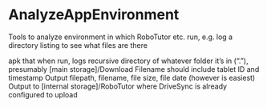 # AnalyzeAppEnvironment
Tools to analyze environment in which RoboTutor etc. run, e.g. log a directory listing to see what files are there

apk that when run, logs recursive directory of whatever folder it’s in (“.”), presumably [main storage]/Download
	Filename should include tablet ID and timestamp
	Output filepath, filename, file size, file date (however is easiest)
	Output to [internal storage]/RoboTutor where DriveSync is already configured to upload
